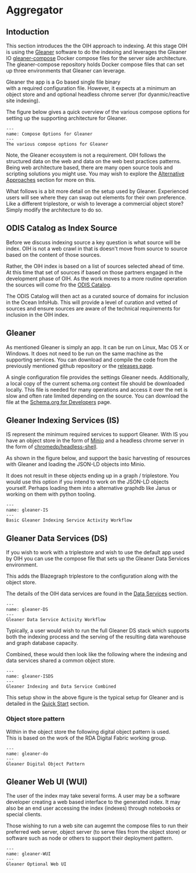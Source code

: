 # Aggregator

## Intoduction


This section introduces the the OIH approach to indexing. At this stage OIH is 
using the [Gleaner](https://github.com/earthcubearchitecture-project418/gleaner) software to do the indexing and leverages the Gleaner IO 
[gleaner-compose](https://github.com/gleanerio/gleaner-compose) Docker 
compose files for the server side architecture. The gleaner-compose repository holds Docker compose files that can set up three environments
that Gleaner can leverage.

Gleaner the app is a Go based single file binary  
with a required configuration file.  However, it expects at a minimum an object store and 
and optional headless chrome server (for dyanmic/reactive site indexing).  

The figure below gives a quick overview of the various compose options for setting up 
the supporting architecture for Gleaner. 


```{figure} ./images/composeOptions.png
---
name: Compose Options for Gleaner
---
The various compose options for Gleaner
```

Note, the Gleaner ecosystem is not a requirement.  OIH follows the structured data on the web and data on the web best practices patterns.  Being web architecture based, there are many open source tools and scripting solutions you might use.  You may wish to explore the [Alternative Approaches](alternatives.md) section for more on this.


What follows is a bit more detail on the setup used by Gleaner.  Experienced users will 
see where they can swap out elements for their own preference.  Like a different 
triplestore, or wish to leverage a commercial object store?  Simply modify the architecture
to do so.  

## ODIS Catalog as Index Source

Before we discuss indexing source a key question is what source will be index.
OIH is not a web crawl in that is doesn't move from source to source based on 
the content of those sources. 

Rather, the OIH index is based on a list of sources selected ahead of time.  At
this time that set of sources if based on those partners engaged in the 
development phase of OIH.  As the work moves to a more routine operation 
the sources will come fro the [ODIS Catalog](https://catalogue.odis.org/).  

The ODIS Catalog will then act as a curated source of domains for inclusion 
in the Ocean InfoHub.   This will provide a level of curation and vetted of sources
and ensure sources are aware of the technical requirements for inclusion in the 
OIH index.  


## Gleaner

As mentioned Gleaner is simply an app.  It can be run on Linux, Mac OS X or Windows.  It does
not need to be run on the same machine as the supporting services.  You can download and 
compile the code from the previously mentioned github repository or 
the [releases page](https://github.com/earthcubearchitecture-project418/gleaner/releases). 

A single configuration file provides the settings Gleaner needs.  Additionally, a local 
copy of the current schema.org context file should be downloaded locally.  This file is needed
for many operations and access it over the net is slow and often rate limited depending on the 
source.   You can download the file at the [Schema.org for Developers](https://schema.org/docs/developers.html) page.  


## Gleaner Indexing Services (IS)

IS represent the minimum required services to support Gleaner.  With IS you have an object
store in the form of [Minio](https://min.io/) and a headless chrome server in the form of 
[chromedp/headless-shell](https://hub.docker.com/r/chromedp/headless-shell).  

As shown in the figure below, and support the basic harvesting of resources with Gleaner
and loading the JSON-LD objects into Minio.

It does not result in these objects ending up in a graph / triplestore.   You would use
this option if you intend to work on the JSON-LD objects yourself.  Perhaps loading 
them into a alternative graphdb like Janus or working on them with python tooling. 


```{figure} ./images/gleaner1.png
---
name: gleaner-IS
---
Basic Gleaner Indexing Service Activity Workflow
```

## Gleaner Data Services (DS)

If you wish to work with a triplestore and wish to use the default app used by OIH
you can use the compose file that sets up the Gleaner Data Services environment.  

This adds the Blazegraph triplestore to the configuration along with the object store. 

The details of the OIH data services are found in the
 [Data Services](dataservices.md) section.

```{figure} ./images/gleaner2.png
---
name: gleaner-DS
---
Gleaner Data Service Activity Workflow
```

Typically, a user would wish to run the full Gleaner DS stack which supports
both the indexing process and the serving of the resulting data warehouse and graph 
database capacity.  

Combined, these would then look like the following where the indexing and
data services shared a common object store.  

```{figure} ./images/gleaner3.png
---
name: gleaner-ISDS
---
Gleaner Indexing and Data Service Combined
```

This setup show in the above figure is the typical setup for Gleaner and is 
detailed in the [Quick Start](./qstart.md) section.


### Object store pattern

Within in the object store the following digital object pattern is used.  
This is based on the work of the RDA Digital Fabric working group.  

```{figure} ./images/do.png
---
name: gleaner-do
---
Gleaner Digital Object Pattern
```


## Gleaner Web UI (WUI)

The user of the index may take several forms.  A user may be a software developer creating a web based 
interface to the generated index.  It may also be an end user accessing the index (indexes) through notebooks
or special clients.  

Those wishing to run a web site can augemnt the compose files to run their 
preferred web server, object server (to serve files from the object store) or 
software such as node or others to support their deployment pattern.  



```{figure} ./images/gleaner4.png
---
name: gleaner-WUI
---
Gleaner Optional Web UI
```

